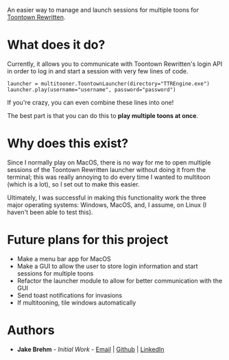 An easier way to manage and launch sessions for multiple toons for [Toontown Rewritten](https://toontownrewritten.com).

# What does it do?

Currently, it allows you to communicate with Toontown Rewritten's login API in order to log in and start a session with very few lines of code.

```
launcher = multitooner.ToontownLauncher(directory="TTREngine.exe")
launcher.play(username="username", password="password")
```

If you're crazy, you can even combine these lines into one!

The best part is that you can do this to **play multiple toons at once**.

# Why does this exist?

Since I normally play on MacOS, there is no way for me to open multiple sessions of the Toontown Rewritten launcher without doing it from the terminal; this was really annoying to do every time I wanted to multitoon (which is a lot), so I set out to make this easier.

Ultimately, I was successful in making this functionality work the three major operating systems: Windows, MacOS, and, I assume, on Linux (I haven't been able to test this).

# Future plans for this project

- Make a menu bar app for MacOS
- Make a GUI to allow the user to store login information and start sessions for multiple toons
- Refactor the launcher module to allow for better communication with the GUI
- Send toast notifications for invasions
- If multitooning, tile windows automatically

# Authors
- **Jake Brehm** - *Initial Work* - [Email](mailto:mail@jakebrehm.com) | [Github](http://github.com/jakebrehm) | [LinkedIn](http://linkedin.com/in/jacobbrehm)